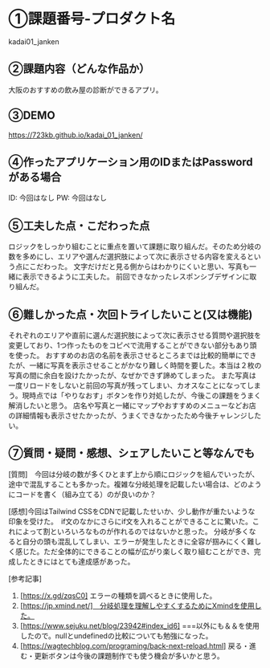 # ①課題番号-プロダクト名

kadai01_janken

## ②課題内容（どんな作品か）

大阪のおすすめの飲み屋の診断ができるアプリ。

## ③DEMO

https://723kb.github.io/kadai_01_janken/

## ④作ったアプリケーション用のIDまたはPasswordがある場合

ID: 今回はなし
PW: 今回はなし

## ⑤工夫した点・こだわった点

ロジックをしっかり組むことに重点を置いて課題に取り組んだ。そのため分岐の数を多めにし、エリアや選んだ選択肢によって次に表示させる内容を変えるという点にこだわった。
文字だけだと見る側からはわかりにくいと思い、写真も一緒に表示できるように工夫した。
前回できなかったレスポンシブデザインに取り組んだ。

## ⑥難しかった点・次回トライしたいこと(又は機能)

それぞれのエリアや直前に選んだ選択肢によって次に表示させる質問や選択肢を変更しており、1つ作ったものをコピペで流用することができない部分もあり頭を使った。
おすすめのお店の名前を表示させるところまでは比較的簡単にできたが、一緒に写真を表示させることがかなり難しく時間を要した。本当は２枚の写真の間に余白を設けたかったが、なぜかできず諦めてしまった。
また写真は一度リロードをしないと前回の写真が残ってしまい、カオスなことになってしまう。現時点では「やりなおす」ボタンを作り対処したが、今後この課題をうまく解消したいと思う。
店名や写真と一緒にマップやおすすめのメニューなどお店の詳細情報も表示させたかったが、うまくできなかったため今後チャレンジしたい。

## ⑦質問・疑問・感想、シェアしたいこと等なんでも

[質問]　今回は分岐の数が多くひとまず上から順にロジックを組んでいったが、途中で混乱することも多かった。複雑な分岐処理を記載したい場合は、どのようにコードを書く（組み立てる）のが良いのか？

[感想]今回はTailwind CSSをCDNで記載したせいか、少し動作が重たいような印象を受けた。　if文のなかにさらにif文を入れることができることに驚いた。これによって割といろいろなものが作れるのではないかと思った。
分岐が多くなると自分の頭も混乱してしまい、エラーが発生したときに全容が掴みにくく難しく感じた。ただ全体的にできることの幅が広がり楽しく取り組むことができ、完成したときにはとても達成感があった。

[参考記事]
  1. [https://x.gd/zqsC0] エラーの種類を調べるときに使用した。
  2. [https://jp.xmind.net/]　分岐処理を理解しやすくするためにXmindを使用した。
  3. [https://www.sejuku.net/blog/23942#index_id6] ===以外にも＆＆を使用したので。nullとundefinedの比較についても勉強になった。
  4. [https://wagtechblog.com/programing/back-next-reload.html] 戻る・進む・更新ボタンは今後の課題制作でも使う機会が多いかと思う。
